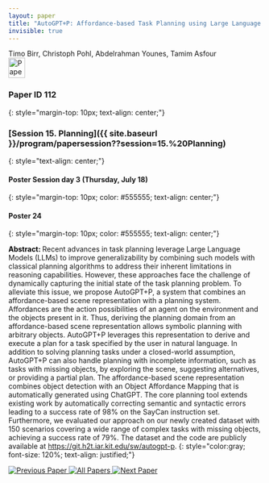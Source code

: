 ```yaml
---
layout: paper
title: "AutoGPT+P: Affordance-based Task Planning using Large Language Models"
invisible: true
---
```

<div class="paper-authors">
<div class="paper-author-box">
    <div class="paper-author-name">Timo Birr, Christoph Pohl, Abdelrahman Younes, Tamim Asfour</div>
    <div class="paper-author-uni"></div>
</div>

</div><div class="paper-pdf">
                <div> <a href="https://enriquecoronadozu.github.io/rssproceedings2024/rss20/p112.pdf"><img src="{{ site.baseurl }}/images/paper_link.png" alt="Paper Website" width = "33"  height = "40"/></a> </div>
                </div>

### Paper ID 112
{: style="margin-top: 10px; text-align: center;"}

### [Session 15. Planning]({{ site.baseurl }}/program/papersession??session=15.%20Planning)
{: style="text-align: center;"}

#### Poster Session day 3 (Thursday, July 18)
{: style="margin-top: 10px; color: #555555; text-align: center;"}

#### Poster 24
{: style="margin-top: 10px; color: #555555; text-align: center;"}

<b style="color: black;">Abstract: </b>Recent advances in task planning leverage Large Language Models (LLMs) to improve generalizability by combining such models with classical planning algorithms to address their inherent limitations in reasoning capabilities. However, these approaches face the challenge of dynamically capturing the initial state of the task planning problem. To alleviate this issue, we propose AutoGPT+P, a system that combines an affordance-based scene representation with a planning system. Affordances are the action possibilities of an agent on the environment and the objects present in it. Thus, deriving the planning domain from an affordance-based scene representation allows symbolic planning with arbitrary objects. AutoGPT+P leverages this representation to derive and execute a plan for a task specified by the user in natural language. In addition to solving planning tasks under a closed-world assumption, AutoGPT+P can also handle planning with incomplete information, such as tasks with missing objects, by exploring the scene, suggesting alternatives, or providing a partial plan. The affordance-based scene representation combines object detection with an Object Affordance Mapping that is automatically generated using ChatGPT. The core planning tool extends existing work by automatically correcting semantic and syntactic errors leading to a success rate of 98% on the SayCan instruction set. Furthermore, we evaluated our approach on our newly created dataset with 150 scenarios covering a wide range of complex tasks with missing objects, achieving a success rate of 79%. The dataset and the code are publicly available at https://git.h2t.iar.kit.edu/sw/autogpt-p.
{: style="color:gray; font-size: 120%; text-align: justified;"}


<div class="paper-menu">
<a href="{{ site.baseurl }}/program/papers/111/"> <img src="{{ site.baseurl }}/images/previous_paper_icon.png" alt="Previous Paper" title="Previous Paper"/> </a>
<a href="{{ site.baseurl }}/program/papers"><img src="{{ site.baseurl }}/images/overview_icon.png" alt="All Papers" title="All Papers"/> </a>
<a href="{{ site.baseurl }}/program/papers/113/"> <img src="{{ site.baseurl }}/images/next_paper_icon.png" alt="Next Paper" title="Next Paper"/> </a>

</div>
